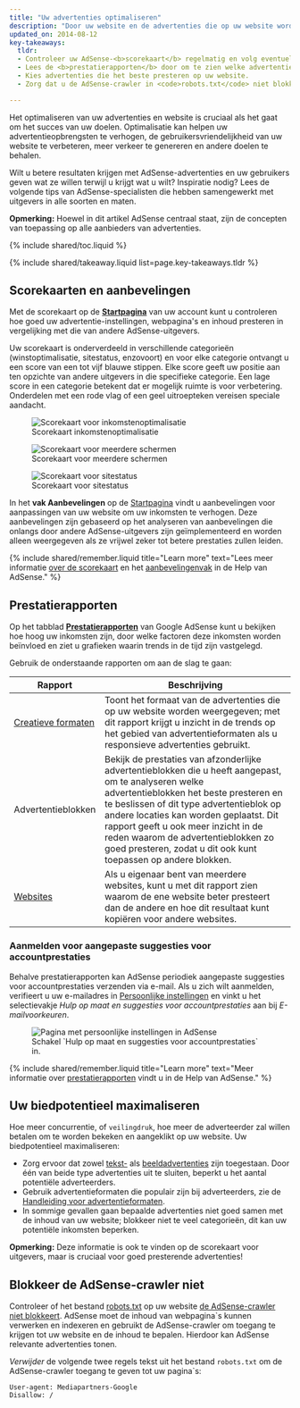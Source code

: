 ```yaml
---
title: "Uw advertenties optimaliseren"
description: "Door uw website en de advertenties die op uw website worden weergegeven te optimaliseren, kunt u de kwaliteit van de getoonde advertenties verbeteren en uw inkomstenpotentieel vergroten."
updated_on: 2014-08-12
key-takeaways:
  tldr:
  - Controleer uw AdSense-<b>scorekaart</b> regelmatig en volg eventuele <b>aanbevelingen</b> op.
  - Lees de <b>prestatierapporten</b> door om te zien welke advertenties het meest waardevol zijn voor u en uw gebruikers.
  - Kies advertenties die het beste presteren op uw website.
  - Zorg dat u de AdSense-crawler in <code>robots.txt</code> niet blokkeert.

---
```


<p class="intro">
  Het optimaliseren van uw advertenties en website is cruciaal als het gaat om het succes van uw doelen. Optimalisatie kan helpen uw advertentieopbrengsten te verhogen, de gebruikersvriendelijkheid van uw website te verbeteren, meer verkeer te genereren en andere doelen te behalen.
</p>

Wilt u betere resultaten krijgen met AdSense-advertenties en uw gebruikers geven wat ze willen terwijl u krijgt wat u wilt? Inspiratie nodig?
Lees de volgende tips van AdSense-specialisten die hebben samengewerkt met uitgevers in alle soorten en maten.

<b>Opmerking:</b> Hoewel in dit artikel AdSense centraal staat, zijn de concepten van toepassing op alle aanbieders van advertenties.

{% include shared/toc.liquid %}

{% include shared/takeaway.liquid list=page.key-takeaways.tldr %}

## Scorekaarten en aanbevelingen

Met de scorekaart op de <b>[Startpagina](https://www.google.com/adsense/app#home)</b> van uw account kunt u controleren hoe goed uw advertentie-instellingen, webpagina's en inhoud presteren in vergelijking met die van andere AdSense-uitgevers.

Uw scorekaart is onderverdeeld in verschillende categorieën (winstoptimalisatie, sitestatus, enzovoort) en voor elke categorie ontvangt u een score van een tot vijf blauwe stippen. Elke score geeft uw positie aan ten opzichte van andere uitgevers in die specifieke categorie. Een lage score in een categorie betekent dat er mogelijk ruimte is voor verbetering. Onderdelen met een rode vlag of een geel uitroepteken vereisen speciale aandacht.

<figure>
  <img src="images/optimization_score.png" alt="Scorekaart voor inkomstenoptimalisatie">
  <figcaption>Scorekaart inkomstenoptimalisatie</figcaption>
</figure>

<figure>
  <img src="images/multiscreen_score.png" alt="Scorekaart voor meerdere schermen">
  <figcaption>Scorekaart voor meerdere schermen</figcaption>
</figure>

<figure>
  <img src="images/site_score.png" alt="Scorekaart voor sitestatus">
  <figcaption>Scorekaart voor sitestatus</figcaption>
</figure>



In het <b>vak Aanbevelingen</b> op de [Startpagina](https://www.google.com/adsense/app#home) vindt u aanbevelingen voor aanpassingen van uw website om uw inkomsten te verhogen. 
Deze aanbevelingen zijn gebaseerd op het analyseren van aanbevelingen die onlangs door andere AdSense-uitgevers zijn geïmplementeerd en worden alleen weergegeven als ze vrijwel zeker tot betere prestaties zullen leiden.

{% include shared/remember.liquid title="Learn more" text="Lees meer informatie <a href='https://support.google.com/adsense/answer/3006004'>over de scorekaart</a> en het <a href='https://support.google.com/adsense/answer/1725006'>aanbevelingenvak</a> in de Help van AdSense." %}

## Prestatierapporten

Op het tabblad <b>[Prestatierapporten](https://www.google.com/adsense/app#viewreports)</b> van Google AdSense kunt u bekijken hoe hoog uw inkomsten zijn, door welke factoren deze inkomsten worden beïnvloed en ziet u grafieken waarin trends in de tijd zijn vastgelegd.

Gebruik de onderstaande rapporten om aan de slag te gaan:

<table class="mdl-data-table mdl-js-data-table">
    <thead>
    <tr>
      <th>Rapport</th>
      <th>Beschrijving</th>
    </tr>
  </thead>
  <tbody>
    <tr>
      <td data-th="Rapport">
        <a href="https://support.google.com/adsense/answer/3540509">Creatieve formaten</a>
      </td>
      <td data-th="Beschrijving">
        Toont het formaat van de advertenties die op uw website worden weergegeven; met dit rapport krijgt u inzicht in de trends op het gebied van advertentieformaten als u responsieve advertenties gebruikt.
      </td>
    </tr>
    <tr>
      <td data-th="Rapport">
        Advertentieblokken
      </td>
      <td data-th="Beschrijving">
        Bekijk de prestaties van afzonderlijke advertentieblokken die u heeft aangepast, om te analyseren welke advertentieblokken het beste presteren en te beslissen of dit type advertentieblok op andere locaties kan worden geplaatst. Dit rapport geeft u ook meer inzicht in de reden waarom de advertentieblokken zo goed presteren, zodat u dit ook kunt toepassen op andere blokken.
      </td>
    </tr>
    <tr>
      <td data-th="Rapport"> <a href="https://support.google.com/adsense/answer/1407511">Websites</a>
      </td>
      <td data-th="Beschrijving">
        Als u eigenaar bent van meerdere websites, kunt u met dit rapport zien waarom de ene website beter presteert dan de andere en hoe dit resultaat kunt kopiëren voor andere websites.
      </td>
    </tr>
  </tbody>
</table>

### Aanmelden voor aangepaste suggesties voor accountprestaties

Behalve prestatierapporten kan AdSense periodiek aangepaste suggesties voor accountprestaties verzenden via e-mail. Als u zich wilt aanmelden, verifieert u uw e-mailadres in [Persoonlijke instellingen](https://www.google.com/adsense/app#personalSettings) en vinkt u het selectievakje *Hulp op maat en suggesties voor accountprestaties* aan bij *E-mailvoorkeuren*.

<figure>
  <img src="images/adsense-emails.jpg" srcset="images/adsense-emails.jpg 1x, images/adsense-emails-2x.jpg 2x" alt="Pagina met persoonlijke instellingen in AdSense">
  <figcaption>Schakel `Hulp op maat en suggesties voor accountprestaties` in.</figcaption>
</figure>

{% include shared/remember.liquid title="Learn more" text="Meer informatie over <a href='https://support.google.com/adsense/answer/160562'>prestatierapporten</a> vindt u in de Help van AdSense." %}

## Uw biedpotentieel maximaliseren

Hoe meer concurrentie, of `veilingdruk`, hoe meer de adverteerder zal willen betalen om te worden bekeken en aangeklikt op uw website. Uw biedpotentieel maximaliseren:

* Zorg ervoor dat zowel [tekst-](https://support.google.com/adsense/answer/185665) als [beeldadvertenties](https://support.google.com/adsense/answer/185666) zijn toegestaan. Door één van beide type advertenties uit te sluiten, beperkt u het aantal potentiële adverteerders.
* Gebruik advertentieformaten die populair zijn bij adverteerders, zie de [Handleiding voor advertentieformaten](https://support.google.com/adsense/answer/6002621).
* In sommige gevallen gaan bepaalde advertenties niet goed samen met de inhoud van uw website; blokkeer niet te veel categorieën, dit kan uw potentiële inkomsten beperken.

<b>Opmerking:</b> Deze informatie is ook te vinden op de scorekaart voor uitgevers, maar is cruciaal voor goed presterende advertenties!

## Blokkeer de AdSense-crawler niet

Controleer of het bestand [robots.txt](https://support.google.com/webmasters/answer/6062608) op uw website [de AdSense-crawler niet blokkeert](https://support.google.com/adsense/answer/10532).
AdSense moet de inhoud van webpagina`s kunnen verwerken en indexeren en gebruikt de AdSense-crawler om toegang te krijgen tot uw website en de inhoud te bepalen. Hierdoor kan AdSense relevante advertenties tonen.

*Verwijder* de volgende twee regels tekst uit het bestand `robots.txt` om de AdSense-crawler toegang te geven tot uw pagina`s:

    User-agent: Mediapartners-Google
    Disallow: /




